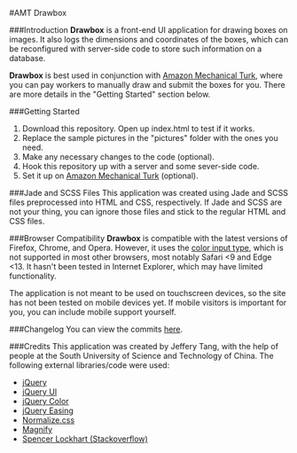 #AMT Drawbox

###Introduction
**Drawbox** is a front-end UI application for drawing boxes on images. It also logs the dimensions and coordinates of the boxes, which can be reconfigured with server-side code to store such information on a database.

**Drawbox** is best used in conjunction with [Amazon Mechanical Turk][1], where you can pay workers to manually draw and submit the boxes for you. There are more details in the "Getting Started" section below.

###Getting Started
1. Download this repository. Open up index.html to test if it works.
2. Replace the sample pictures in the "pictures" folder with the ones you need.
3. Make any necessary changes to the code (optional).
4. Hook this repository up with a server and some sever-side code.
5. Set it up on [Amazon Mechanical Turk][1] (optional).

###Jade and SCSS Files
This application was created using Jade and SCSS files preprocessed into HTML and CSS, respectively. If Jade and SCSS are not your thing, you can ignore those files and stick to the regular HTML and CSS files.

###Browser Compatibility
**Drawbox** is compatible with the latest versions of Firefox, Chrome, and Opera. However, it uses the [color input type][2], which is not supported in most other browsers, most notably Safari <9 and Edge <13. It hasn't been tested in Internet Explorer, which may have limited functionality.

The application is not meant to be used on touchscreen devices, so the site has not been tested on mobile devices yet. If mobile visitors is important for you, you can include mobile support yourself.

###Changelog
You can view the commits [here][3].

###Credits
This application was created by Jeffery Tang, with the help of people at the South University of Science and Technology of China. The following external libraries/code were used:
- [jQuery][4]
- [jQuery UI][5]
- [jQuery Color][6]
- [jQuery Easing][7]
- [Normalize.css][8]
- [Magnify][9]
- [Spencer Lockhart (Stackoverflow)][10]

[1]: https://www.mturk.com/mturk/welcome
[2]: http://caniuse.com/#search=color
[3]: https://github.com/projeffboy/amt-drawbox/commits/master
[4]: http://jquery.com/download/
[5]: http://jqueryui.com/download/
[6]: https://github.com/jquery/jquery-color/
[7]: http://gsgd.co.uk/sandbox/jquery/easing/
[8]: https://necolas.github.io/normalize.css/
[9]: https://github.com/thdoan/magnify
[10]: http://stackoverflow.com/questions/17408010/drawing-a-rectangle-using-click-mouse-move-and-click

